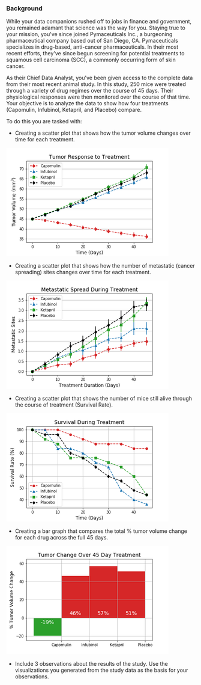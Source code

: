 ### Background

While your data companions rushed off to jobs in finance and government, you remained adamant that science was the way for you. Staying true to your mission, you've since joined Pymaceuticals Inc., a burgeoning pharmaceutical company based out of San Diego, CA. Pymaceuticals specializes in drug-based, anti-cancer pharmaceuticals. In their most recent efforts, they've since begun screening for potential treatments to squamous cell carcinoma (SCC), a commonly occurring form of skin cancer.

As their Chief Data Analyst, you've been given access to the complete data from their most recent animal study. In this study, 250 mice were treated through a variety of drug regimes over the course of 45 days. Their physiological responses were then monitored over the course of that time. Your objective is to analyze the data to show how four treatments (Capomulin, Infubinol, Ketapril, and Placebo) compare.

To do this you are tasked with:

* Creating a scatter plot that shows how the tumor volume changes over time for each treatment.

![treatment](images/treatment.png)

* Creating a scatter plot that shows how the number of metastatic (cancer spreading) sites changes over time for each treatment.

![spread](images/spread.png)

* Creating a scatter plot that shows the number of mice still alive through the course of treatment (Survival Rate).

![survival](images/survival.png)

* Creating a bar graph that compares the total % tumor volume change for each drug across the full 45 days.

![change](images/change.png)

* Include 3 observations about the results of the study. Use the visualizations you generated from the study data as the basis for your observations.
